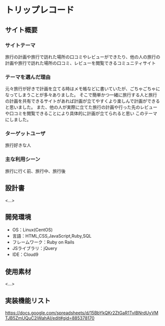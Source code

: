 # トリップレコード

## サイト概要
### サイトテーマ
旅行の計画や旅行で訪れた場所の口コミやレビューができたり、他の人の旅行の計画や旅行で訪れた場所の口コミ、レビューを閲覧できるコミュニティサイト

### テーマを選んだ理由
元々旅行が好きで計画を立てる時はメモ帳などに書いていたが、ごちゃごちゃになってしまうことが多々ありました。
そこで簡単かつ一緒に旅行する人と旅行の計画を共有できるサイトがあれば計画が立てやすくより楽しんで計画ができると思いました。
また、他の人が実際に立てた旅行の計画や行った先のレビューや口コミを閲覧できることにより具体的に計画が立てられると思い
このテーマにしました。

### ターゲットユーザ
旅行好きな人

### 主な利用シーン
旅行に行く前、旅行中、旅行後

## 設計書
<...>

## 開発環境
- OS：Linux(CentOS)
- 言語：HTML,CSS,JavaScript,Ruby,SQL
- フレームワーク：Ruby on Rails
- JSライブラリ：jQuery
- IDE：Cloud9

## 使用素材
<...>

## 実装機能リスト
https://docs.google.com/spreadsheets/d/15BbYkQKr2ZtGaR1TvIBNrdUyVMTJB5ZmUQuC2iWahAI/edit#gid=885378170